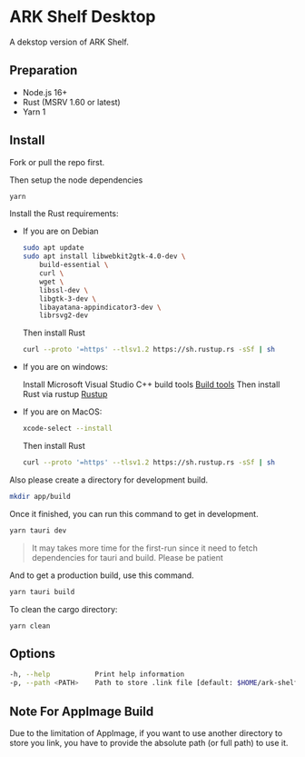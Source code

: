 # ARK Shelf Desktop

A dekstop version of ARK Shelf.

## Preparation

- Node.js 16+
- Rust (MSRV 1.60 or latest)
- Yarn 1

## Install

Fork or pull the repo first.

Then setup the node dependencies

```bash
yarn
```

Install the Rust requirements:

- If you are on Debian

  ```bash
  sudo apt update
  sudo apt install libwebkit2gtk-4.0-dev \
      build-essential \
      curl \
      wget \
      libssl-dev \
      libgtk-3-dev \
      libayatana-appindicator3-dev \
      librsvg2-dev
  ```

  Then install Rust

  ```sh
  curl --proto '=https' --tlsv1.2 https://sh.rustup.rs -sSf | sh
  ```

- If you are on windows:

  Install Microsoft Visual Studio C++ build tools [Build tools](https://visualstudio.microsoft.com/fr/visual-cpp-build-tools/)
  Then install Rust via rustup [Rustup](https://www.rust-lang.org/tools/install)

- If you are on MacOS:

  ```bash
  xcode-select --install
  ```

  Then install Rust

  ```sh
  curl --proto '=https' --tlsv1.2 https://sh.rustup.rs -sSf | sh
  ```

Also please create a directory for development build.

```sh
mkdir app/build
```

Once it finished, you can run this command to get in development.

```bash
yarn tauri dev
```

> It may takes more time for the first-run since it need to fetch dependencies for tauri and build. Please be patient

And to get a production build, use this command.

```bash
yarn tauri build
```

To clean the cargo directory:

```
yarn clean
```

## Options

```bash
-h, --help           Print help information
-p, --path <PATH>    Path to store .link file [default: $HOME/ark-shelf]
```

## Note For AppImage Build

Due to the limitation of AppImage, if you want to use another directory to store you link, you have to provide the absolute path (or full path) to use it.
